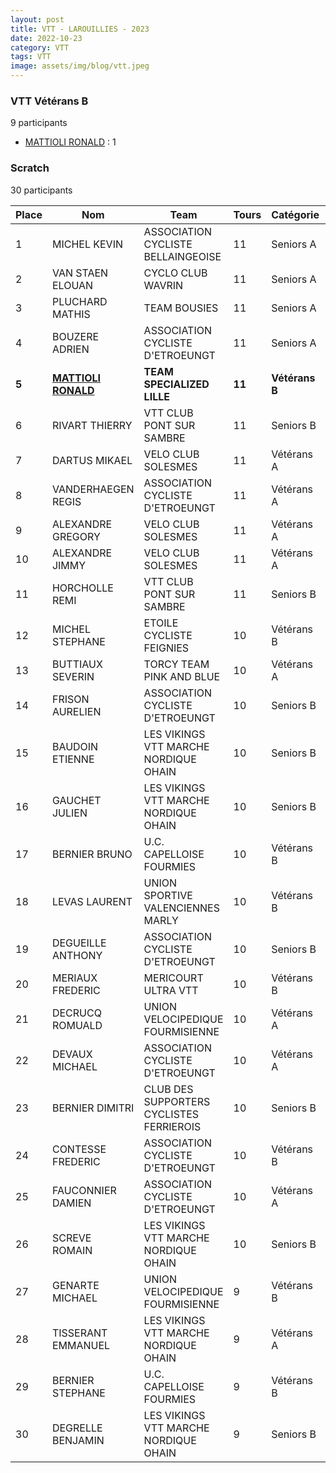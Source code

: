 ```yaml
---
layout: post
title: VTT - LAROUILLIES - 2023
date: 2022-10-23
category: VTT
tags: VTT
image: assets/img/blog/vtt.jpeg
---
```


### VTT Vétérans B
9 participants
- [MATTIOLI RONALD](https://teamspecializedlille.github.io/works/mattiolironald) : 1

### Scratch
30 participants

| Place | Nom | Team | Tours | Catégorie | Temps |
|---|---|---|---|---|---|
| 1 | MICHEL KEVIN | ASSOCIATION CYCLISTE BELLAINGEOISE | 11 | Seniors A | 0:56:20 | 
| 2 | VAN STAEN ELOUAN | CYCLO CLUB WAVRIN | 11 | Seniors A | 0:58:5 | 
| 3 | PLUCHARD MATHIS | TEAM BOUSIES | 11 | Seniors A | 0:58:33 | 
| 4 | BOUZERE ADRIEN | ASSOCIATION CYCLISTE D'ETROEUNGT | 11 | Seniors A | 0:58:39 | 
| **5** | **[MATTIOLI RONALD](https://teamspecializedlille.github.io/works/mattiolironald)** | **TEAM SPECIALIZED LILLE** | **11** | **Vétérans B** | **0:58:47** | 
| 6 | RIVART THIERRY | VTT  CLUB PONT SUR SAMBRE | 11 | Seniors B | 0:59:45 | 
| 7 | DARTUS MIKAEL | VELO CLUB SOLESMES | 11 | Vétérans A | 0:59:58 | 
| 8 | VANDERHAEGEN REGIS | ASSOCIATION CYCLISTE D'ETROEUNGT | 11 | Vétérans A | 1:0:41 | 
| 9 | ALEXANDRE GREGORY | VELO CLUB SOLESMES | 11 | Vétérans A | 1:0:46 | 
| 10 | ALEXANDRE JIMMY | VELO CLUB SOLESMES | 11 | Vétérans A | 1:1:17 | 
| 11 | HORCHOLLE REMI | VTT  CLUB PONT SUR SAMBRE | 11 | Seniors B | 1:1:21 | 
| 12 | MICHEL STEPHANE | ETOILE CYCLISTE FEIGNIES | 10 | Vétérans B | 0:56:19 | 
| 13 | BUTTIAUX SEVERIN | TORCY TEAM PINK AND BLUE | 10 | Vétérans A | 0:57:6 | 
| 14 | FRISON AURELIEN | ASSOCIATION CYCLISTE D'ETROEUNGT | 10 | Seniors B | 0:57:13 | 
| 15 | BAUDOIN ETIENNE | LES VIKINGS VTT MARCHE NORDIQUE OHAIN | 10 | Seniors B | 0:57:27 | 
| 16 | GAUCHET JULIEN | LES VIKINGS VTT MARCHE NORDIQUE OHAIN | 10 | Seniors B | 0:58:19 | 
| 17 | BERNIER BRUNO | U.C. CAPELLOISE FOURMIES | 10 | Vétérans B | 0:58:52 | 
| 18 | LEVAS LAURENT | UNION SPORTIVE VALENCIENNES MARLY | 10 | Vétérans B | 0:59:28 | 
| 19 | DEGUEILLE ANTHONY | ASSOCIATION CYCLISTE D'ETROEUNGT | 10 | Seniors B | 0:59:49 | 
| 20 | MERIAUX FREDERIC | MERICOURT ULTRA VTT | 10 | Vétérans B | 0:59:50 | 
| 21 | DECRUCQ ROMUALD | UNION VELOCIPEDIQUE FOURMISIENNE | 10 | Vétérans A | 1:0:23 | 
| 22 | DEVAUX MICHAEL | ASSOCIATION CYCLISTE D'ETROEUNGT | 10 | Vétérans A | 1:0:33 | 
| 23 | BERNIER DIMITRI | CLUB DES SUPPORTERS CYCLISTES FERRIEROIS | 10 | Seniors B | 1:0:34 | 
| 24 | CONTESSE FREDERIC | ASSOCIATION CYCLISTE D'ETROEUNGT | 10 | Vétérans B | 1:1:12 | 
| 25 | FAUCONNIER DAMIEN | ASSOCIATION CYCLISTE D'ETROEUNGT | 10 | Vétérans A | 1:1:29 | 
| 26 | SCREVE ROMAIN | LES VIKINGS VTT MARCHE NORDIQUE OHAIN | 10 | Seniors B | 1:1:57 | 
| 27 | GENARTE MICHAEL | UNION VELOCIPEDIQUE FOURMISIENNE | 9 | Vétérans B | 0:56:48 | 
| 28 | TISSERANT EMMANUEL | LES VIKINGS VTT MARCHE NORDIQUE OHAIN | 9 | Vétérans A | 0:58:23 | 
| 29 | BERNIER STEPHANE | U.C. CAPELLOISE FOURMIES | 9 | Vétérans B | 1:2:19 | 
| 30 | DEGRELLE BENJAMIN | LES VIKINGS VTT MARCHE NORDIQUE OHAIN | 9 | Seniors B | 1:3:24 | 
